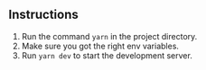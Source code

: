 ## Instructions
1. Run the command ```yarn``` in the project directory.
2. Make sure you got the right env variables.
3. Run ```yarn dev``` to start the development server.
